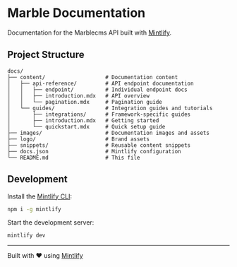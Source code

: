 # Marble Documentation

Documentation for the Marblecms API built with [Mintlify](https://mintlify.com).

## Project Structure

```
docs/
├── content/                   # Documentation content
│   ├── api-reference/         # API endpoint documentation
│   │   ├── endpoint/          # Individual endpoint docs
│   │   ├── introduction.mdx   # API overview
│   │   └── pagination.mdx     # Pagination guide
│   └── guides/                # Integration guides and tutorials
│       ├── integrations/      # Framework-specific guides
│       ├── introduction.mdx   # Getting started
│       └── quickstart.mdx     # Quick setup guide
├── images/                    # Documentation images and assets
├── logo/                      # Brand assets
├── snippets/                  # Reusable content snippets
├── docs.json                  # Mintlify configuration
└── README.md                  # This file
```

## Development

Install the [Mintlify CLI](https://www.npmjs.com/package/mintlify):

```bash
npm i -g mintlify
```

Start the development server:

```bash
mintlify dev
```

---

Built with ❤️ using [Mintlify](https://mintlify.com)

